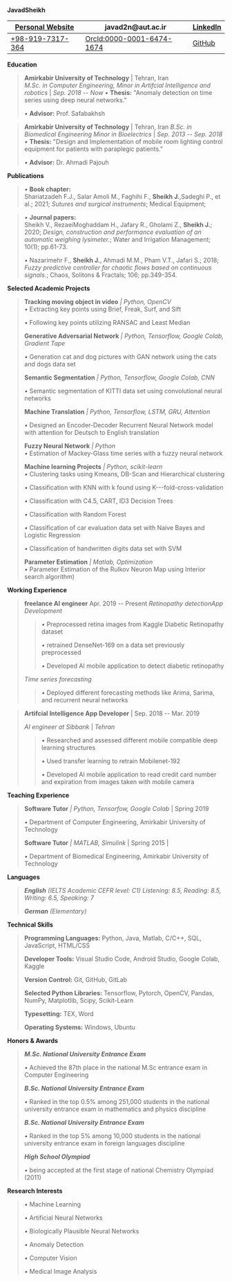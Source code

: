 **JavadSheikh**

[Personal Website](https://javad-sheikh.github.io) | javad2n\@aut.ac.ir  | [LinkedIn](linkedin.com/in/javad-sheikh)
---        |     ---      |          ---
[+98-919-7317-364](tel:+989197317364) | [OrcId:0000-0001-6474-1674](https://orcid.org/0000-0001-6474-1674) | [GitHub](github.com/javad-sheikh)

**Education**

> **Amirkabir University of Technology**       | Tehran, Iran       
> *M.Sc. in Computer Engineering, Minor in Artifcial Intelligence and robotics* | *Sep. 2018 -- Now* 
> *•* **Thesis:** "Anomaly detection on time series using deep neural
> networks."
>
> *•* **Advisor:** Prof. Safabakhsh

> **Amirkabir University of Technology** | Tehran, Iran
> *B.Sc. in Biomedical Engineering Minor in Bioelectrics* | *Sep. 2013 -- Sep. 2018*
> *•* **Thesis:** "Design and Implementation of mobile room lighting
> control equipment for patients with paraplegic patients."
>
> *•* **Advisor:** Dr. Ahmadi Pajouh

**Publications**

> *•* **Book chapter:**\
> Shariatzadeh F.J., Salar Amoli M., Faghihi F., **Sheikh J.**,Sadeghi
> P., et al.; 2021; *Sutures and surgical instruments*; Medical
> Equipment;

> *•* **Journal papers:**\
> Sheikh V., RezaeiMoghaddam H., Jafary R., Gholami Z., **Sheikh J.**;
> 2020; *Design, construction and performance evaluation of an automatic
> weighing lysimeter.*; Water and Irrigation Management; 10(1);
> pp.61-73.
>
> *•* Nazarimehr F., **Sheikh J.**, Ahmadi M.M., Pham V.T., Jafari S.;
> 2018; *Fuzzy predictive controller for chaotic flows* *based on
> continuous signals.*; Chaos, Solitons & Fractals; 106; pp.349-354.
>

**Selected Academic Projects**

> **Tracking moving object in video** *\| Python, OpenCV*\
> *•* Extracting key points using Brief, Freak, Surf, and Sift
>
> *•* Following key points utilizing RANSAC and Least Median
>
> **Generative Adversarial Network** *\| Python, Tensorflow, Google
> Colab, Gradient Tape*
>
> *•* Generation cat and dog pictures with GAN network using the cats
> and dogs data set
>
> **Semantic Segmentation** *\| Python, Tensorflow, Google Colab, CNN*
>
> *•* Semantic segmentation of KITTI data set using convolutional neural
> networks
>
> **Machine Translation** *\| Python, Tensorflow, LSTM, GRU, Attention*
>
> *•* Designed an Encoder-Decoder Recurrent Neural Network model with
> attention for Deutsch to English translation
>
> **Fuzzy Neural Network** *\| Python*\
> *•* Estimation of Mackey-Glass time series with a fuzzy neural network
>
> **Machine learning Projects** *\| Python, scikit-learn*\
> *•* Clustering tasks using Kmeans, DB-Scan and Hierarchical clustering
>
> *•* Classification with KNN with k found using
> K---fold-cross-validation
>
> *•* Classification with C4.5, CART, ID3 Decision Trees
>
> *•* Classification with Random Forest
>
> *•* Classification of car evaluation data set with Naive Bayes and
> Logistic Regression
>
> *•* Classification of handwritten digits data set with SVM
>
> **Parameter Estimation** *\| Matlab, Optimization*\
> *•* Parameter Estimation of the Rulkov Neuron Map using Interior
> search algorithm)

**Working Experience**

> **freelance AI engineer** Apr. 2019 -- Present
> *Retinopathy detectionApp Development*
>
> >*•* Preprocessed retina images from Kaggle Diabetic Retinopathy dataset
> >
> >*•* retrained DenseNet-169 on a data set previously preprocessed
> >
> >*•* Developed AI mobile application to detect diabetic retinopathy
> >
> *Time series forecasting*
> >
> >*•* Deployed different forecasting methods like Arima, Sarima, and recurrent neural networks

> **Artifcial Intelligence App Developer** | Sep. 2018 -- Mar. 2019
> 
> *AI engineer at Sibbank*                 | *Tehran*
> 
> >*•* Researched and assessed different mobile compatible deep learning structures
> >
> >*•* Used transfer learning to retrain Mobilenet-192
> >
> >*•* Developed AI mobile application to read credit card number and expiration from images taken with mobile camera

**Teaching Experience**

> **Software Tutor** *\| Python, Tensorfow, Google Colab* |  Spring 2019
> 
> *•* Department of Computer Engineering, Amirkabir University of Technology
>
> **Software Tutor** *\| MATLAB, Simulink* | Spring 2015 |
> 
> *•* Department of Biomedical Engineering, Amirkabir University of Technology

**Languages**

> ***English** (IELTS Academic CEFR level: C1)* *Listening: 8.5,
> Reading: 8.5, Writing: 6.5, Speaking: 7*
>
> ***German** (Elementary)*

**Technical Skills**

> **Programming Languages:** Python, Java, Matlab, C/C++, SQL,
> JavaScript, HTML/CSS
>
> **Developer Tools:** Visual Studio Code, Android Studio, Google Colab,
> Kaggle
>
> **Version Control:** Git, GitHub, GitLab
>
> **Selected Python Libraries:** Tensorflow, Pytorch, OpenCV, Pandas, NumPy, Matplotlib, Scipy, Scikit-Learn
>
> **Typesetting:** TEX, Word
>
> **Operating Systems:** Windows, Ubuntu

**Honors & Awards**

> ***M.Sc. National University Entrance Exam***
>
> *•* Achieved the 87th place in the national M.Sc entrance exam in
> Computer Engineering
>
> ***B.Sc. National University Entrance Exam***
>
> *•* Ranked in the top 0.5% among 251,000 students in the national
> university entrance exam in mathematics and physics discipline
>
> ***B.Sc. National University Entrance Exam***
>
> *•* Ranked in the top 5% among 10,000 students in the national
> university entrance exam in foreign languages discipline
>
> ***High School Olympiad***
>
> *•* being accepted at the first stage of national Chemistry Olympiad
> (2011)

**Research Interests**

> *•* Machine Learning
>
> *•* Artificial Neural Networks
>
> *•* Biologically Plausible Neural Networks
>
> *•* Anomaly Detection
>
> *•* Computer Vision
>
> *•* Medical Image Analysis
